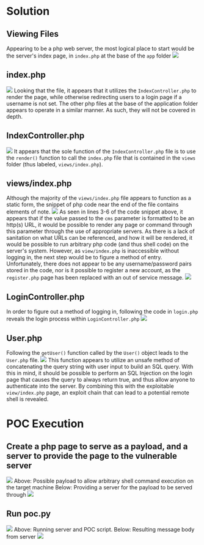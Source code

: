 # Solution

## Viewing Files

Appearing to be a php web server, the most logical place to start would be the server's index page, in `index.php` at the base of the `app` folder
![](images/1.png)
## index.php
![](images/2.png)
Looking that the file, it appears that it utilizes the `IndexController.php` to render the page, while otherwise redirecting users to a login page if a username is not set. The other php files at the base of the application folder appears to operate in a similar manner. As such, they will not be covered in depth.
## IndexController.php
![](images/3.png)
It appears that the sole function of the `IndexController.php` file is to use the `render()` function to call the `index.php` file that is contained in the `views` folder (thus labeled, `views/index.php`).
## views/index.php
Although the majority of the `views/index.php` file appears to function as a static form, the snippet of php code near the end of the file contains elements of note.
![](images/4.png)
As seen in lines 3-6 of the code snippet above, it appears that if the value passed to the `cms` parameter is formatted to be an http(s) URL, it would be possible to render any page or command through this parameter through the use of appropriate servers.
As there is a lack of sanitation on what URLs can be referenced, and how it will be rendered, it would be possible to run arbitrary php code (and thus shell code) on the server's system. However, as `view/index.php` is inaccessible without logging in, the next step would be to figure a method of entry. Unfortunately, there does not appear to be any username/password pairs stored in the code, nor is it possible to register a new account, as the `register.php` page has been replaced with an out of service message.
![](images/5.png)
## LoginController.php
In order to figure out a method of logging in, following the code in `login.php` reveals the login process within `LoginController.php`
![](images/6.png)
## User.php
Following the `getUser()` function called by the `User()` object leads to the `User.php` file.
![](images/7.png)
This function appears to utilize an unsafe method of concatenating the query string with user input to build an SQL query. With this in mind, it should be possible to perform an SQL Injection on the login page that causes the query to always return true, and thus allow anyone to authenticate into the server. By combining this with the exploitable `view/index.php` page, an exploit chain that can lead to a potential remote shell is revealed.
# POC Execution
## Create a php page to serve as a payload, and a server to provide the page to the vulnerable server
![](images/8.png)
Above: Possible payload to allow arbitrary shell command execution on the target machine
Below: Providing a server for the payload to be served through
![](images/9.png)
## Run poc.py
![](images/10.png)
Above: Running server and POC script.
Below: Resulting message body from server
![](images/11.png)
